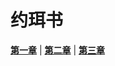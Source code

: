 # 约珥书
 **[第一章](圣经/圣经(吕振中译本)/lzz/360/001.md)** |
 **[第二章](圣经/圣经(吕振中译本)/lzz/360/002.md)** |
 **[第三章](圣经/圣经(吕振中译本)/lzz/360/003.md)**